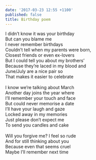 ```yaml
---
date: '2017-03-23 12:55 +1100'
published: false
title: Birthday poem
---
```

I didn’t know it was your birthday<br>
But can you blame me<br>
I never remember birthdays<br>
Couldn’t tell when my parents were born,<br>
Closest friends or even ex-lovers<br>
But I could tell you about my brothers’<br>
Because they’re laced in my blood and<br>
June/July are a nice pair so<br>
That makes it easier to celebrate<br>
<br>
I know we’re talking about March<br>
Another day joins the year where<br>
I’ll remember your touch and face<br>
But could never memorise a date<br>
I’ll have your laugh and gaze<br>
Locked away in my memories<br>
Just please don’t expect me<br>
To send you candles and cake<br>
<br>
Will you forgive me? I feel so rude<br>
And for still thinking about you<br>
Because even that seems cruel<br>
Maybe I’ll remember next time<br>